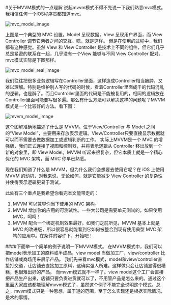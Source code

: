 #关于MVVM模式的一点理解
说起mvvm模式不得不先说一下我们熟悉mvc模式。我相信任何一个iOS程序员都知道mvc。


![mvc_model_image](http://img.objccn.io/issue-13/mvvm1.png)

上图是一个典型的 MVC 设置。Model 呈现数据，View 呈现用户界面，而 View Controller 调节它两者之间的交互。嗯，就是这样。
但是在使用的过程中，我们都有这种感觉。虽然 View 和 View Controller 是技术上不同的组件，但它们几乎总是紧密的联系在一起，几乎没有一个View 能够与不同 View Controller 配对。mvc模式实际是下图那样。

![mvc_model_real_image](http://img.objccn.io//issue-13/intermediate.png)

我们往往把很多业务逻辑写在Controller里面，这样造成Controller相当臃肿，又难以理解。特别是维护别人写的代码的时候，看着Controller里面成千的代码混乱的逻辑，也是醉了。而且Controller里面的代码是不能被复用的，相同的逻辑放在Controller里面可能要写很多遍。那么有什么方法可以解决这样的问题呢？MVVM模式是一个比较好的方法。看下图：

![mvvm_model_image](http://img.objccn.io//issue-13/mvvm.png)

这个图解准确地描述了什么是 MVVM。位于View/Controller 与 Model 之间的“View Model”，主要用来存放表示逻辑。View/Controller只要直接显示数据就可以而不需要去做数据加工或逻辑判断的工作。
实际上MVVM是一个 MVC 的增强版，我们正式连接了视图和控制器，并将表示逻辑从 Controller 移出放到一个新的对象里，即 View Model。MVVM 听起来很复杂，但它本质上就是一个精心优化的 MVC 架构，而 MVC 你早已熟悉。

现在我们知道了什么是 MVVM，但为什么我们会想要去使用它呢？在 iOS 上使用 MVVM 的动机，对我来说，无论如何，就是它能减少 View Controller 的复杂性并使得表示逻辑更易于测试。

此处有三个重点是我希望你看完本文能带走的：

1. MVVM 可以兼容你当下使用的 MVC 架构。
2. MVVM 增加你的应用的可测试性。一些大公司是需要单元测试的，如果使用MVC，呵呵！
3. MVVM 配合一个绑定机制效果最好。如我们之前所见，MVVM 基本上就是 MVC 的改进版，所以很容易就能看到它如何被整合到现有使用典型 MVC 架构的应用中。在条件的容许下，开始吧！

####下面举一个简单的例子说明一下MVVM模式。
在MVVM模式中，我们可以把model表示加工的原料或半成品，view model 当做加工厂，view/controller 比作店铺或商场用来展示产品。
我们先来看mvc模式，model和view/controller直接打交道，让店铺去直接加工原料，这确实强人所难。这样做只会让店铺显得很糟糕，也很难出好的产品。
而mvvm模式就不一样了。view model这个工厂会直接把产品生产出来，店铺只要负责进货就可以了，不用管产品是怎么来的。通过这个里面大家应该都能理解mvvm模式了，虽然这个例子不能完全说明这个模式。总之，mvvm模式只是一种思想，属于道的范围。至于怎么实现还是根据实际情况，是术的事情。
